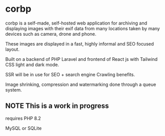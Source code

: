 # corbp

corbp is a self-made, self-hosted web application for archiving and displaying images with their exif data from many
locations taken by many devices such as camera, drone and phone.

These images are displayed in a fast, highly informal and SEO focused layout.

Built on a backend of PHP Laravel and frontend of React js with Tailwind CSS light and dark mode.

SSR will be in use for SEO + search engine Crawling benefits.

Image shrinking, compression and watermarking done through a queue system.

## NOTE This is a work in progress

requires PHP 8.2


MySQL or SQLite
